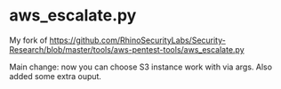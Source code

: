 # aws_escalate.py
My fork of https://github.com/RhinoSecurityLabs/Security-Research/blob/master/tools/aws-pentest-tools/aws_escalate.py

Main change: now you can choose S3 instance work with via args. Also added some extra ouput.